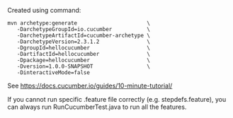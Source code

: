 
Created using command:
```
mvn archetype:generate                      \
   -DarchetypeGroupId=io.cucumber           \
   -DarchetypeArtifactId=cucumber-archetype \
   -DarchetypeVersion=2.3.1.2               \
   -DgroupId=hellocucumber                  \
   -DartifactId=hellocucumber               \
   -Dpackage=hellocucumber                  \
   -Dversion=1.0.0-SNAPSHOT                 \
   -DinteractiveMode=false
```

See https://docs.cucumber.io/guides/10-minute-tutorial/


If you cannot run specific .feature file correctly (e.g. stepdefs.feature), you can always run RunCucumberTest.java to run all the features.
